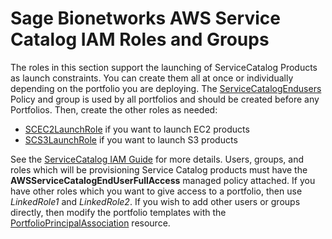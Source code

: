 # Sage Bionetworks AWS Service Catalog IAM Roles and Groups

The roles in this section support the launching of ServiceCatalog Products as launch constraints.
You can create them all at once or individually depending on the portfolio you are deploying.
The [ServiceCatalogEndusers](https://github.com/Sage-Bionetworks/scipoolprod-sc-lib-infra/blob/master/iam/sc-enduser-iam.yaml) Policy and group is used by all portfolios and should be created before any Portfolios.
Then, create the other roles as needed:
* [SCEC2LaunchRole](https://github.com/Sage-Bionetworks/scipoolprod-sc-lib-infra/blob/master/iam/sc-ec2vpc-launchrole.yaml) if you want to launch EC2 products
* [SCS3LaunchRole](https://github.com/Sage-Bionetworks/scipoolprod-sc-lib-infra/blob/master/iam/sc-s3-launchrole.yaml) if you want to launch S3 products

See the
 [ServiceCatalog IAM Guide](https://docs.aws.amazon.com/servicecatalog/latest/adminguide/getstarted-iamenduser.html) for more details.
 Users, groups, and roles which will be provisioning Service Catalog products must have the
 **AWSServiceCatalogEndUserFullAccess** managed policy attached. If you have other roles which you want to give access to a portfolio, then use _LinkedRole1_ and _LinkedRole2_. If you wish to add other users or groups directly, then modify the portfolio templates with the
 [PortfolioPrincipalAssociation](https://docs.aws.amazon.com/AWSCloudFormation/latest/UserGuide/aws-resource-servicecatalog-portfolioprincipalassociation.html) resource.
